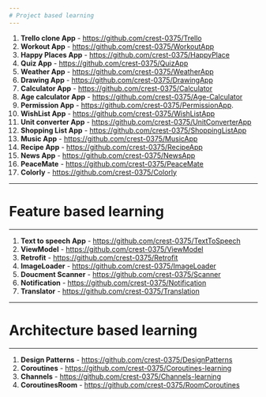 ```yaml
---
# Project based learning
---
```


1. **Trello clone App** - https://github.com/crest-0375/Trello
2. **Workout App** - https://github.com/crest-0375/WorkoutApp
3. **Happy Places App** - https://github.com/crest-0375/HappyPlace
4. **Quiz App** - https://github.com/crest-0375/QuizApp
5. **Weather App** - https://github.com/crest-0375/WeatherApp
6. **Drawing App** - https://github.com/crest-0375/DrawingApp
7. **Calculator App** - https://github.com/crest-0375/Calculator
8. **Age calculator App** - https://github.com/crest-0375/Age-Calculator
9. **Permission App** - https://github.com/crest-0375/PermissionApp.
10. **WishList App** - https://github.com/crest-0375/WishListApp
11. **Unit converter App** - https://github.com/crest-0375/UnitConverterApp
12. **Shopping List App** - https://github.com/crest-0375/ShoppingListApp
13. **Music App** - https://github.com/crest-0375/MusicApp
14. **Recipe App** - https://github.com/crest-0375/RecipeApp
15. **News App** - https://github.com/crest-0375/NewsApp
16. **PeaceMate** - https://github.com/crest-0375/PeaceMate
17. **Colorly** - https://github.com/crest-0375/Colorly

---
# Feature based learning
---

1. **Text to speech App** - https://github.com/crest-0375/TextToSpeech
2. **ViewModel** - https://github.com/crest-0375/ViewModel
3. **Retrofit** - https://github.com/crest-0375/Retrofit
4. **ImageLoader** - https://github.com/crest-0375/ImageLoader
5. **Doucment Scanner** - https://github.com/crest-0375/Scanner
6. **Notification** - https://github.com/crest-0375/Notification
7. **Translator** - https://github.com/crest-0375/Translation

---
# Architecture based learning
---

1. **Design Patterns** - https://github.com/crest-0375/DesignPatterns
2. **Coroutines** - https://github.com/crest-0375/Coroutines-learning
3. **Channels** - https://github.com/crest-0375/Channels-learning
4. **CoroutinesRoom** - https://github.com/crest-0375/RoomCoroutines
